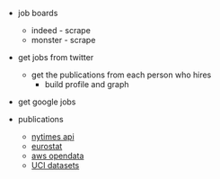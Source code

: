 - job boards
    - indeed - scrape
    - monster - scrape

- get jobs from twitter
    - get the publications from each person who hires
        - build profile and graph

- get google jobs


- publications
    - [nytimes api](http://developer.nytimes.com/article_search_v2.json#/Console/GET/articlesearch.json)
    - [eurostat](http://data.europa.eu/euodp/en/data/)
    - [aws opendata](https://aws.amazon.com/datasets/million-song-dataset/)
    - [UCI datasets](http://archive.ics.uci.edu/ml/index.php)
    


